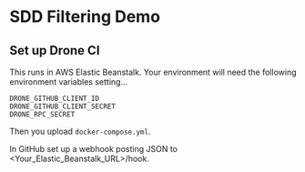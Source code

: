 # SDD Filtering Demo

## Set up Drone CI

This runs in AWS Elastic Beanstalk. Your environment will need the following environment variables setting...

    DRONE_GITHUB_CLIENT_ID
    DRONE_GITHUB_CLIENT_SECRET
    DRONE_RPC_SECRET

Then you upload `docker-compose.yml`.

In GitHub set up a webhook posting JSON to <Your_Elastic_Beanstalk_URL>/hook.
